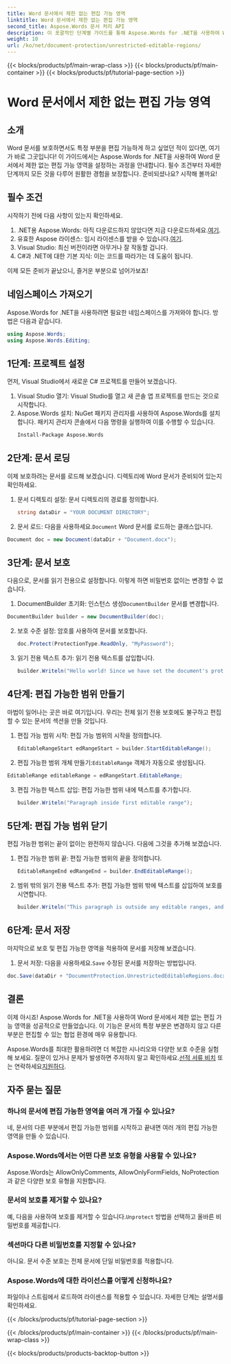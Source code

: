```yaml
---
title: Word 문서에서 제한 없는 편집 가능 영역
linktitle: Word 문서에서 제한 없는 편집 가능 영역
second_title: Aspose.Words 문서 처리 API
description: 이 포괄적인 단계별 가이드를 통해 Aspose.Words for .NET을 사용하여 Word 문서에서 제한 없는 편집 가능 영역을 만드는 방법을 알아보세요.
weight: 10
url: /ko/net/document-protection/unrestricted-editable-regions/
---
```


{{< blocks/products/pf/main-wrap-class >}}
{{< blocks/products/pf/main-container >}}
{{< blocks/products/pf/tutorial-page-section >}}

# Word 문서에서 제한 없는 편집 가능 영역

## 소개

Word 문서를 보호하면서도 특정 부분을 편집 가능하게 하고 싶었던 적이 있다면, 여기가 바로 그곳입니다! 이 가이드에서는 Aspose.Words for .NET을 사용하여 Word 문서에서 제한 없는 편집 가능 영역을 설정하는 과정을 안내합니다. 필수 조건부터 자세한 단계까지 모든 것을 다루어 원활한 경험을 보장합니다. 준비되셨나요? 시작해 볼까요!

## 필수 조건

시작하기 전에 다음 사항이 있는지 확인하세요.

1.  .NET용 Aspose.Words: 아직 다운로드하지 않았다면 지금 다운로드하세요.[여기](https://releases.aspose.com/words/net/).
2. 유효한 Aspose 라이센스: 임시 라이센스를 받을 수 있습니다.[여기](https://purchase.aspose.com/temporary-license/).
3. Visual Studio: 최신 버전이라면 아무거나 잘 작동할 겁니다.
4. C#과 .NET에 대한 기본 지식: 이는 코드를 따라가는 데 도움이 됩니다.

이제 모든 준비가 끝났으니, 즐거운 부분으로 넘어가보죠!

## 네임스페이스 가져오기

Aspose.Words for .NET을 사용하려면 필요한 네임스페이스를 가져와야 합니다. 방법은 다음과 같습니다.

```csharp
using Aspose.Words;
using Aspose.Words.Editing;
```

## 1단계: 프로젝트 설정

먼저, Visual Studio에서 새로운 C# 프로젝트를 만들어 보겠습니다.

1. Visual Studio 열기: Visual Studio를 열고 새 콘솔 앱 프로젝트를 만드는 것으로 시작합니다.
2. Aspose.Words 설치: NuGet 패키지 관리자를 사용하여 Aspose.Words를 설치합니다. 패키지 관리자 콘솔에서 다음 명령을 실행하여 이를 수행할 수 있습니다.
   ```sh
   Install-Package Aspose.Words
   ```

## 2단계: 문서 로딩

이제 보호하려는 문서를 로드해 보겠습니다. 디렉토리에 Word 문서가 준비되어 있는지 확인하세요.

1. 문서 디렉토리 설정: 문서 디렉토리의 경로를 정의합니다.
   ```csharp
   string dataDir = "YOUR DOCUMENT DIRECTORY";
   ```
2.  문서 로드: 다음을 사용하세요.`Document` Word 문서를 로드하는 클래스입니다.
   ```csharp
   Document doc = new Document(dataDir + "Document.docx");
   ```

## 3단계: 문서 보호

다음으로, 문서를 읽기 전용으로 설정합니다. 이렇게 하면 비밀번호 없이는 변경할 수 없습니다.

1.  DocumentBuilder 초기화: 인스턴스 생성`DocumentBuilder` 문서를 변경합니다.
   ```csharp
   DocumentBuilder builder = new DocumentBuilder(doc);
   ```
2. 보호 수준 설정: 암호를 사용하여 문서를 보호합니다.
   ```csharp
   doc.Protect(ProtectionType.ReadOnly, "MyPassword");
   ```
3. 읽기 전용 텍스트 추가: 읽기 전용 텍스트를 삽입합니다.
   ```csharp
   builder.Writeln("Hello world! Since we have set the document's protection level to read-only, we cannot edit this paragraph without the password.");
   ```

## 4단계: 편집 가능한 범위 만들기

마법이 일어나는 곳은 바로 여기입니다. 우리는 전체 읽기 전용 보호에도 불구하고 편집할 수 있는 문서의 섹션을 만들 것입니다.

1. 편집 가능 범위 시작: 편집 가능 범위의 시작을 정의합니다.
   ```csharp
   EditableRangeStart edRangeStart = builder.StartEditableRange();
   ```
2.  편집 가능한 범위 개체 만들기:`EditableRange` 객체가 자동으로 생성됩니다.
   ```csharp
   EditableRange editableRange = edRangeStart.EditableRange;
   ```
3. 편집 가능한 텍스트 삽입: 편집 가능한 범위 내에 텍스트를 추가합니다.
   ```csharp
   builder.Writeln("Paragraph inside first editable range");
   ```

## 5단계: 편집 가능 범위 닫기

편집 가능한 범위는 끝이 없이는 완전하지 않습니다. 다음에 그것을 추가해 보겠습니다.

1. 편집 가능한 범위 끝: 편집 가능한 범위의 끝을 정의합니다.
   ```csharp
   EditableRangeEnd edRangeEnd = builder.EndEditableRange();
   ```
2. 범위 밖의 읽기 전용 텍스트 추가: 편집 가능한 범위 밖에 텍스트를 삽입하여 보호를 시연합니다.
   ```csharp
   builder.Writeln("This paragraph is outside any editable ranges, and cannot be edited.");
   ```

## 6단계: 문서 저장

마지막으로 보호 및 편집 가능한 영역을 적용하여 문서를 저장해 보겠습니다.

1.  문서 저장: 다음을 사용하세요.`Save` 수정된 문서를 저장하는 방법입니다.
   ```csharp
   doc.Save(dataDir + "DocumentProtection.UnrestrictedEditableRegions.docx");
   ```

## 결론

이제 아시죠! Aspose.Words for .NET을 사용하여 Word 문서에서 제한 없는 편집 가능 영역을 성공적으로 만들었습니다. 이 기능은 문서의 특정 부분은 변경하지 않고 다른 부분은 편집할 수 있는 협업 환경에 매우 유용합니다. 

 Aspose.Words를 최대한 활용하려면 더 복잡한 시나리오와 다양한 보호 수준을 실험해 보세요. 질문이 있거나 문제가 발생하면 주저하지 말고 확인하세요.[선적 서류 비치](https://reference.aspose.com/words/net/) 또는 연락하세요[지원하다](https://forum.aspose.com/c/words/8).

## 자주 묻는 질문

### 하나의 문서에 편집 가능한 영역을 여러 개 가질 수 있나요?
네, 문서의 다른 부분에서 편집 가능한 범위를 시작하고 끝내면 여러 개의 편집 가능한 영역을 만들 수 있습니다.

### Aspose.Words에서는 어떤 다른 보호 유형을 사용할 수 있나요?
Aspose.Words는 AllowOnlyComments, AllowOnlyFormFields, NoProtection과 같은 다양한 보호 유형을 지원합니다.

### 문서의 보호를 제거할 수 있나요?
 예, 다음을 사용하여 보호를 제거할 수 있습니다.`Unprotect` 방법을 선택하고 올바른 비밀번호를 제공합니다.

### 섹션마다 다른 비밀번호를 지정할 수 있나요?
아니요. 문서 수준 보호는 전체 문서에 단일 비밀번호를 적용합니다.

### Aspose.Words에 대한 라이선스를 어떻게 신청하나요?
파일이나 스트림에서 로드하여 라이센스를 적용할 수 있습니다. 자세한 단계는 설명서를 확인하세요.

{{< /blocks/products/pf/tutorial-page-section >}}

{{< /blocks/products/pf/main-container >}}
{{< /blocks/products/pf/main-wrap-class >}}

{{< blocks/products/products-backtop-button >}}
